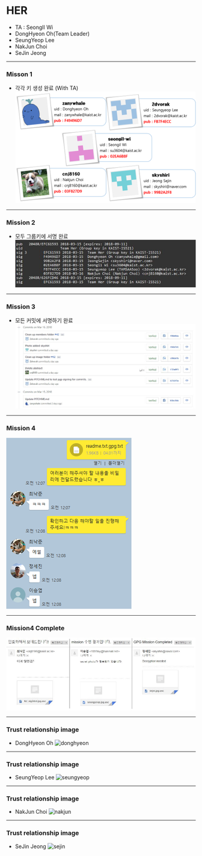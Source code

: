 # HER

- TA : SeongIl Wi
- DongHyeon Oh(Team Leader)
- SeungYeop Lee
- NakJun Choi
- SeJin Jeong

---

### Misson 1

- 각각 키 생성 완료 (With TA)
![Key-info](images/key_info.png)

---

### Mission 2

- 모두 그룹키에 서명 완료
![Team-her](images/team_her.jpg)

---

### Mission 3

- 모든 커밋에 서명하기 완료
![Commit](images/github_commit.jpg)

---

### Mission 4

![Mission](images/mission4.png)

---

### Mission4 Complete

![Mission-complete](images/mission4_complete.jpg)

---

### Trust relationship image

- DongHyeon Oh
![donghyeon](images/donghyeon.jpg)

---

### Trust relationship image

- SeungYeop Lee
![seungyeop](images/seungyeop.jpg)

---

### Trust relationship image

- NakJun Choi
![nakjun](images/nakjun.jpg)

---

### Trust relationship image

- SeJin Jeong
![sejin](images/sejin.jpg)


